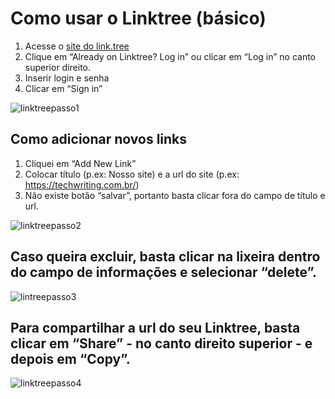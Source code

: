 # Como usar o Linktree (básico)
1. Acesse o [site do link.tree](https://linktr.ee/)
2. Clique em “Already on Linktree? Log in” ou clicar em “Log in” no canto superior direito.
3. Inserir login e senha
4. Clicar em “Sign in”

![linktreepasso1](https://github.com/mairatailor/portfolio/blob/main/assets/linktree1.gif)

## Como adicionar novos links
1. Cliquei em “Add New Link”
2. Colocar título (p.ex: Nosso site) e a url do site (p.ex: https://techwriting.com.br/)
3. Não existe botão “salvar”, portanto basta clicar fora do campo de título e url.

![linktreepasso2](https://github.com/mairatailor/portfolio/blob/main/assets/linktree2.gif)

## Caso queira excluir, basta clicar na lixeira dentro do campo de informações e selecionar “delete”.

![lintreepasso3](https://github.com/mairatailor/portfolio/blob/main/assets/linktree03.jpeg)

## Para compartilhar a url do seu Linktree, basta clicar em “Share” - no canto direito superior - e depois em “Copy”.

![linktreepasso4](https://github.com/mairatailor/portfolio/blob/main/assets/linktree04.jpeg)
